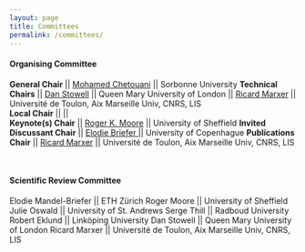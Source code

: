 ```yaml
---
layout: page 
title: Committees
permalink: /committees/
--- 
```

 
#### Organising Committee   

**General Chair**       || [Mohamed Chetouani](mailto:dan.stowell@qmul.ac.uk)          ||       Sorbonne University
**Technical Chairs**    || [Dan Stowell](mailto:dan.stowell@qmul.ac.uk)          ||       Queen Mary University of London
                        || [Ricard Marxer](mailto:ricard.marxer@lis-lab.fr)      ||       Université de Toulon, Aix Marseille Univ, CNRS, LIS    
**Local Chair**         ||                                                          ||       
**Keynote(s) Chair**    || [Roger K. Moore](mailto:r.k.moore@sheffield.ac.uk)    ||       University of Sheffield
**Invited Discussant Chair**    || [Elodie Briefer ](mailto:elodie.briefer@bio.ku.dk)    ||       University of Copenhague
**Publications Chair**  || [Ricard Marxer](mailto:ricard.marxer@lis-lab.fr)      ||       Université de Toulon, Aix Marseille Univ, CNRS, LIS
<!---***Publicity Chair**     || [Elisabetta Versace](mailto:e.versace@qmul.ac.uk)     ||       Queen Mary University of London
<!---**Website Chair**             || [Emmanouil Benetos](mailto:emmanouil.benetos@qmul.ac.uk) ||    Queen Mary University of London
**Senior Events and Engagement Coordinator** || [Jessie Wand](mailto:jwand@turing.ac.uk) ||    The Alan Turing Institute
-->


<br/>  
  
#### Scientific Review Committee

Elodie Mandel-Briefer     ||    ETH Zürich
Roger Moore        ||    University of Sheffield
Julie Oswald       ||    University of St. Andrews
Serge Thill        ||    Radboud University
Robert Eklund      ||    Linköping University
Dan Stowell        ||    Queen Mary University of London
Ricard Marxer      ||    Université de Toulon, Aix Marseille Univ, CNRS, LIS


<!---
Emmanouil Benetos  ||    Queen Mary University of London
Julian Hough       ||    Queen Mary University of London
Kaspar Althoefer   ||    Queen Mary University of London
Ildar Farkhatdinov ||    Queen Mary University of London
Matthew Purver     ||    Queen Mary University of London
Elisabetta Versace ||    Queen Mary University of London
Ricard Marxer      ||    Université de Toulon, Aix Marseille Univ, CNRS, LIS
-->

<br/>  
 <!---
#### Local Arrangements Team -->
 <!---
Veronica Morfi     ||    Queen Mary University of London
Zico Pratama Putra        ||    Queen Mary University of London
Shuge Wang       ||    Queen Mary University of London
Courtney  Reed        ||    Queen Mary University of London
-->
